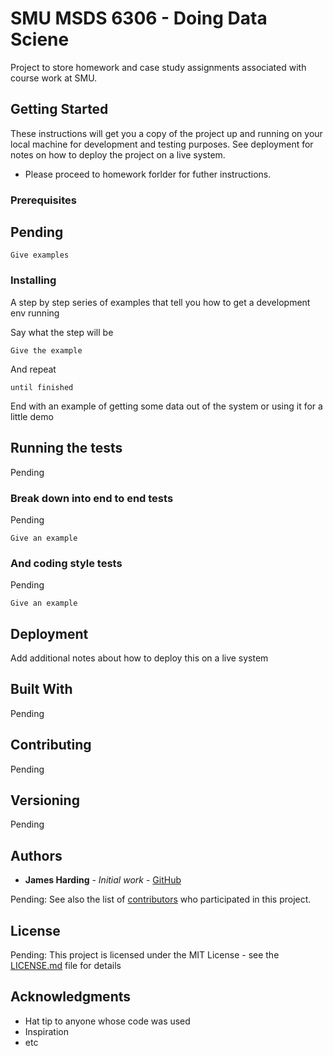 # SMU MSDS 6306 - Doing Data Sciene

Project to store homework and case study assignments associated with course work at SMU. 

## Getting Started

These instructions will get you a copy of the project up and running on your local machine for development and testing purposes. See deployment for notes on how to deploy the project on a live system.  

- Please proceed to homework forlder for futher instructions.
 
### Prerequisites

Pending
- 

```
Give examples
```

### Installing

A step by step series of examples that tell you how to get a development env running

Say what the step will be

```
Give the example
```

And repeat

```
until finished
```

End with an example of getting some data out of the system or using it for a little demo

## Running the tests

Pending

### Break down into end to end tests

Pending

```
Give an example
```

### And coding style tests

Pending

```
Give an example
```

## Deployment

Add additional notes about how to deploy this on a live system

## Built With

Pending

## Contributing

Pending

## Versioning

Pending

## Authors

* **James Harding** - *Initial work* - [GitHub](https://github.com/jth1911)
 
Pending: See also the list of [contributors](https://github.com/your/project/contributors) who participated in this project.

## License

Pending: This project is licensed under the MIT License - see the [LICENSE.md](LICENSE.md) file for details

## Acknowledgments

* Hat tip to anyone whose code was used
* Inspiration
* etc